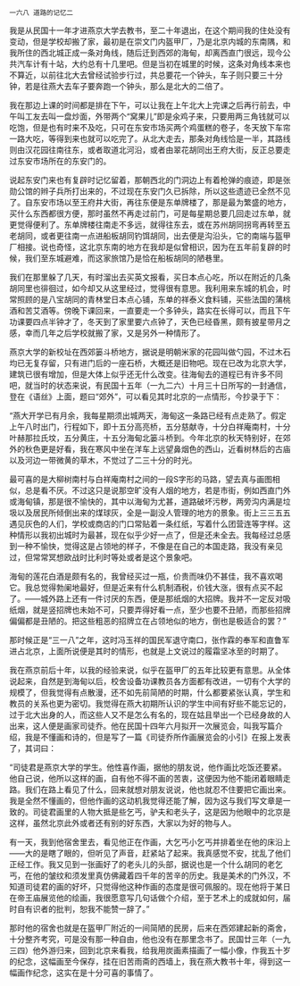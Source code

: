     一六八 道路的记忆二 

   我是从民国十一年才进燕京大学去教书，至二十年退出，在这个期间我的住处没有变动，但是学校却搬了家，最初是在崇文门内盔甲厂，乃是北京内城的东南隅，和我所住的西北城正成一条对角线，随后迁到西郊的海甸，却离西直门很远，现今公共汽车计有十站，大约总有十几里吧。但是当初在城里的时候，这条对角线本来也不算近，以前往北大去曾经试验步行过，共总要花一个钟头，车子则只要三十分钟，若是往燕大去车子要奔跑一个钟头，那么是北大的二倍了。

   我在那边上课的时间都是排在下午，可以让我在上午北大上完课之后再行前去，中午叫工友去叫一盘炒面，外带两个“窝果儿”即是氽鸡子来，只要用两三角钱就可以吃饱，但是也有时来不及吃，只可在东安市场买两个鸡蛋糕的卷子，冬天放下车帘一路大吃，等得到来也就可以吃完了。从北大走去，那条对角线恰是一半，其路线则由汉花园往南往东，或者取道北河沿，或者由翠花胡同出王府大街，反正总要走过东安市场所在的东安门的。

   说起东安门来也有复辟时记忆留着，那朝西北的门洞边上有着枪弹的痕迹，即是张勋公馆的辫子兵所打出来的，不过现在东安门久已拆除，所以这些遗迹已全然不见了。自东安市场以至王府井大街，再往东便是东单牌楼了，那是最为繁盛的地方，买什么东西都很方便，那时虽然不再走过前门，可是每星期总要几回走过东单，就更觉得便利了。东单牌楼往南走不多远，就得往东去，或在苏州胡同拐弯再转至五老胡同，或者更往南一点进船板胡同钓饵胡同，出去便是沟沿头，它的南端与盔甲厂相接。说也奇怪，这北京东南的地方在我却是似曾相识，因为在五年前复辟的时候，我们至东城避难，而这家旅馆乃是恰在船板胡同的陋巷里。

   我们在那里躲了几天，有时溜出去买英文报看，买日本点心吃，所以在附近的几条胡同里也徘徊过，如今却又从这里经过，觉得很有意思。我利用来东城的机会，时常照顾的是八宝胡同的青林堂日本点心铺，东单的祥泰义食料铺，买些法国的蒲桃酒和苦艾酒等。傍晚下课回来，一直要走一个多钟头，路实在长得可以，而且下午功课要四点半钟才了，冬天到了家里要六点钟了，天色已经昏黑，颇有披星带月之感，幸而几年之后学校就搬了家，又是另外一种情形了。

   燕京大学的新校址在西郊篓斗桥地方，据说是明朝米家的花园叫做勺园，不过木石均已无复存留，只有进门后的一座石桥，大概还是旧物吧。现在已改为北京大学，建筑已很有增加，但是大体上似乎还无什么改变。往海甸去的道程已有许多不同吧，就当时的状态来说，有民国十五年（一九二六）十月三十日所写的一封通信，登在《语丝》上面，题曰“郊外”，可以看见其时北京的一点情形，今抄录于下：

   “燕大开学已有月余，我每星期须出城两天，海甸这一条路已经有点走熟了。假定上午八时出门，行程如下，即十五分高亮桥，五分慈献寺，十分白祥庵南村，十分叶赫那拉氏坟，五分黄庄，十五分海甸北篓斗桥到。今年北京的秋天特别好，在郊外的秋色更是好看，我在寒风中坐在洋车上远望鼻烟色的西山，近看树林后的古庙以及河边一带微黄的草木，不觉过了二三十分的时光。

   最可喜的是大柳树南村与白祥庵南村之间的一段S字形的马路，望去真与画图相似，总是看不厌。不过这只是说那空旷没有人烟的地方，若是市街，例如西直门外或海甸镇，那是很不愉快的，其中以海甸为尤甚，道路破坏污秽，两旁沟内满是垃圾以及居民所倾倒出来的煤球灰，全是一副没人管理的地方的景象。街上三三五五遇见灰色的人们，学校或商店的门口常贴着一条红纸，写着什么团营连等字样。这种情形以我初出城时为最甚，现在似乎少好一点了，但是还未全去。我每经过总感到一种不愉快，觉得这是占领地的样子，不像是在自己的本国走路，我没有亲见过，但常常冥想欧战时比利时等处或者是这个景象吧。

   海甸的莲花白酒是颇有名的，我曾经买过一瓶，价贵而味仍不甚佳，我不喜欢喝它。我总觉得勃阑地最好，但是近来有什么机制酒税，价钱大涨，很有点买不起了。——城外路上还有一件讨厌的东西，便是那纸烟的大招牌。我并不一定反对吸纸烟，就是竖招牌也未始不可，只要弄得好看一点，至少也要不丑陋，而那些招牌偏偏都是丑陋的。把这些粗恶的招牌立在占领地似的地方，倒也是极适合的罢？”

   那时候正是“三一八”之年，这时冯玉祥的国民军退守南口，张作霖的奉军和直鲁军进占北京，上面所说便是其时的情形，也就是上文说过的履霜坚冰至的时期了。

   我在燕京前后十年，以我的经验来说，似乎在盔甲厂的五年比较更有意思。从全体说起来，自然是到海甸以后，校舍设备功课教员各方面都有改进，一切有个大学的规模了，但我觉得有点散漫，还不如先前简陋的时期，什么都要紧张认真，学生和教员的关系也更为密切。我觉得在燕大初期所认识的学生中间有好些不能忘记的，过于北大出身的人，而这些人又不是怎么有名的，现在姑且举出一个已经身故的人出来，这人便是画家司徒乔。他在民国十四年六月拟开一次展览会，叫我写篇介绍，我是不懂画和诗的，但是写了一篇《司徒乔所作画展览会的小引》在报上发表了，其词曰：

   “司徒君是燕京大学的学生。他性喜作画，据他的朋友说，他作画比吃饭还要紧。他自己说，他所以这样的画，自有他不得不画的苦衷，这便因为他不能闭着眼睛走路。我们在路上看见了什么，回来就想对朋友说说，他也就忍不住要把它画出来。我是全然不懂画的，但他作画的这动机我觉得还能了解，因为这与我们写文章是一致的。司徒君画里的人物大抵是些乞丐，驴夫和老头子，这是因为他眼中的北京是这样，虽然北京此外或者还有别的好东西，大家以为好的物与人。

   有一天，我到他宿舍里去，看见他正在作画，大乞丐小乞丐并排着坐在他的床沿上——大的是瞎了眼的，但听见了声音，赶紧站了起来。我真感觉不安，扰乱了他们正经工作。我又见到一张画好了的老头儿的头部，据说也是一个什么胡同的老乞丐，在他的皱纹和须发里真仿佛藏着四千年的苦辛的历史。我是美术的门外汉，不知道司徒君的画的好坏，只觉得他这种作画的态度是很可佩服的。现在他将于某日在帝王庙展览他的绘画，我很愿意写几句话做个介绍，至于艺术上的成就如何，届时自有识者的批判，恕我不能赞一辞了。”

   那时他的宿舍也就是在盔甲厂附近的一间简陋的民房，后来在西郊建起新的斋舍，十分整齐考究，可是没有那一种自由，他也没有在那里念书了。民国廿三年（一九三四）他外游归来，回到北京来看我，给我用炭画素描画了一幅小像，作我五十岁的纪念，这幅画至今保存，挂在旧苦雨斋的西墙上，我在燕大教书十年，得到这一幅画作纪念，这实在是十分可喜的事情了。

